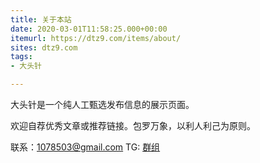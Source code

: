 ```yaml
---
title: 关于本站
date: 2020-03-01T11:58:25.000+00:00
itemurl: https://dtz9.com/items/about/
sites: dtz9.com
tags:
- 大头针

---
```

大头针是一个纯人工甄选发布信息的展示页面。

欢迎自荐优秀文章或推荐链接。包罗万象，以利人利己为原则。

联系：1078503@gmail.com   TG:  [群组](https://t.me/link1078503 "群组")